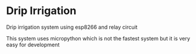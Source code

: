 # Drip Irrigation
Drip irrigation system using esp8266 and relay circuit

This system uses micropython which is not the fastest system but it is very easy for development 
